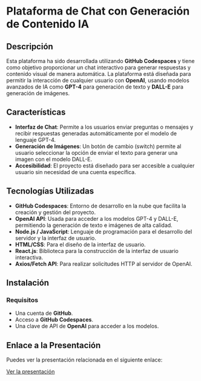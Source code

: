 # Plataforma de Chat con Generación de Contenido IA

## Descripción

Esta plataforma ha sido desarrollada utilizando **GitHub Codespaces** y tiene como objetivo proporcionar un chat interactivo para generar respuestas y contenido visual de manera automática. La plataforma está diseñada para permitir la interacción de cualquier usuario con **OpenAI**, usando modelos avanzados de IA como **GPT-4** para generación de texto y **DALL-E** para generación de imágenes.

## Características

- **Interfaz de Chat**: Permite a los usuarios enviar preguntas o mensajes y recibir respuestas generadas automáticamente por el modelo de lenguaje GPT-4.
- **Generación de Imágenes**: Un botón de cambio (switch) permite al usuario seleccionar la opción de enviar el texto para generar una imagen con el modelo DALL-E.
- **Accesibilidad**: El proyecto está diseñado para ser accesible a cualquier usuario sin necesidad de una cuenta específica.

## Tecnologías Utilizadas

- **GitHub Codespaces**: Entorno de desarrollo en la nube que facilita la creación y gestión del proyecto.
- **OpenAI API**: Usada para acceder a los modelos GPT-4 y DALL-E, permitiendo la generación de texto e imágenes de alta calidad.
- **Node.js / JavaScript**: Lenguaje de programación para el desarrollo del servidor y la interfaz de usuario.
- **HTML/CSS**: Para el diseño de la interfaz de usuario.
- **React.js**: Biblioteca para la construcción de la interfaz de usuario interactiva.
- **Axios/Fetch API**: Para realizar solicitudes HTTP al servidor de OpenAI.

## Instalación

### Requisitos

- Una cuenta de **GitHub**.
- Acceso a **GitHub Codespaces**.
- Una clave de API de **OpenAI** para acceder a los modelos.


## Enlace a la Presentación

Puedes ver la presentación relacionada en el siguiente enlace:

[Ver la presentación](https://docs.google.com/presentation/d/1QQMKWFAxkzLePeuHkgSNO9cFw-c0VjVYUUnN3Wlxp3U/edit?usp=sharing)
